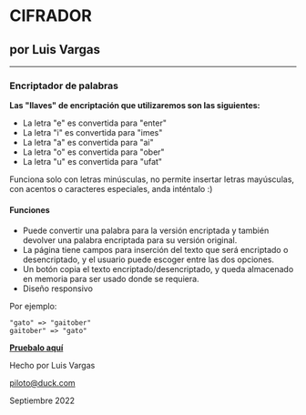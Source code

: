 # CIFRADOR
## por Luis Vargas
---
### Encriptador de palabras

**Las "llaves" de encriptación que utilizaremos son las siguientes:**

- La letra "e" es convertida para "enter"
- La letra "i" es convertida para "imes"
- La letra "a" es convertida para "ai"
- La letra "o" es convertida para "ober"
- La letra "u" es convertida para "ufat"

Funciona solo con letras minúsculas, no permite insertar letras mayúsculas, con acentos o caracteres especiales, anda inténtalo :)

#### Funciones

- Puede convertir una palabra para la versión encriptada y también devolver una palabra encriptada para su versión original.
- La página tiene campos para inserción del texto que será encriptado o desencriptado, y el usuario puede escoger entre las dos opciones.
- Un botón copia el texto encriptado/desencriptado, y queda almacenado en memoria para ser usado donde se requiera.
- Diseño responsivo

Por ejemplo:
~~~
"gato" => "gaitober"
gaitober" => "gato"
~~~

**[Pruebalo aquí](https://vargas-luis.github.io/cifrador/)**

Hecho por Luis Vargas
   
<piloto@duck.com>
   
Septiembre 2022
